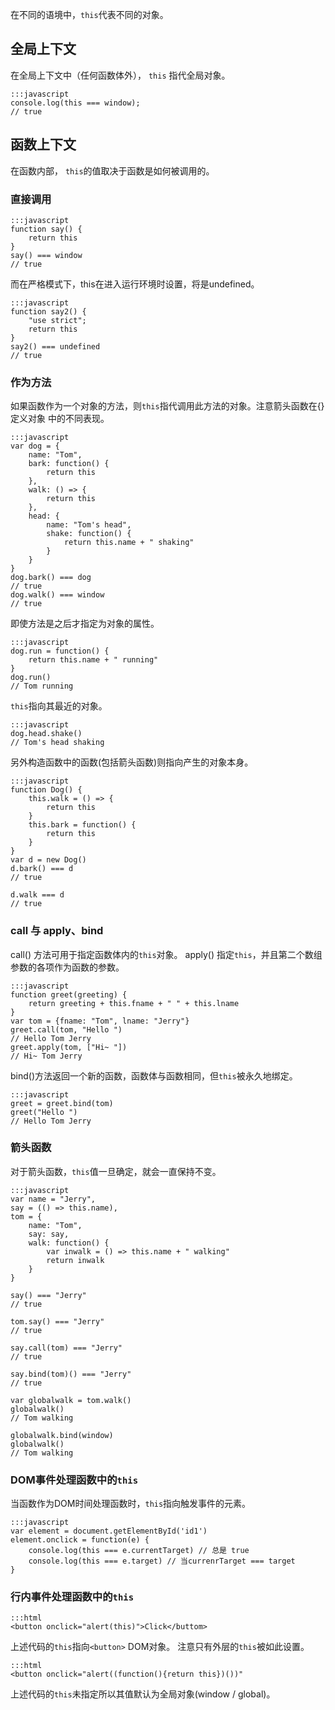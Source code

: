 在不同的语境中，`this`代表不同的对象。

## 全局上下文

在全局上下文中（任何函数体外）， `this` 指代全局对象。

    :::javascript
    console.log(this === window);
    // true

## 函数上下文

在函数内部， `this`的值取决于函数是如何被调用的。

### 直接调用

    :::javascript
    function say() {
        return this
    }
    say() === window
    // true

而在严格模式下，this在进入运行环境时设置，将是undefined。

    :::javascript
    function say2() {
        "use strict";
        return this
    }
    say2() === undefined
    // true

### 作为方法

如果函数作为一个对象的方法，则`this`指代调用此方法的对象。注意箭头函数在{}定义对象
中的不同表现。

    :::javascript
    var dog = {
        name: "Tom",
        bark: function() {
            return this
        },
        walk: () => {
            return this
        },
        head: {
            name: "Tom's head",
            shake: function() {
                return this.name + " shaking"
            }
        }
    }
    dog.bark() === dog
    // true
    dog.walk() === window
    // true

即使方法是之后才指定为对象的属性。

    :::javascript
    dog.run = function() {
        return this.name + " running"
    }
    dog.run()
    // Tom running

`this`指向其最近的对象。

    :::javascript
    dog.head.shake()
    // Tom's head shaking

 另外构造函数中的函数(包括箭头函数)则指向产生的对象本身。

    :::javascript
    function Dog() {
        this.walk = () => {
            return this
        }
        this.bark = function() {
            return this
        }
    }
    var d = new Dog()
    d.bark() === d
    // true

    d.walk === d
    // true

### call 与 apply、bind

call() 方法可用于指定函数体内的`this`对象。
apply() 指定`this`，并且第二个数组参数的各项作为函数的参数。

    :::javascript
    function greet(greeting) {
        return greeting + this.fname + " " + this.lname
    }
    var tom = {fname: "Tom", lname: "Jerry"}
    greet.call(tom, "Hello ")
    // Hello Tom Jerry
    greet.apply(tom, ["Hi~ "])
    // Hi~ Tom Jerry

bind()方法返回一个新的函数，函数体与函数相同，但`this`被永久地绑定。

    :::javascript
    greet = greet.bind(tom)
    greet("Hello ")
    // Hello Tom Jerry

### 箭头函数

对于箭头函数，`this`值一旦确定，就会一直保持不变。

    :::javascript
    var name = "Jerry",
    say = (() => this.name),
    tom = {
        name: "Tom",
        say: say,
        walk: function() {
            var inwalk = () => this.name + " walking"
            return inwalk
        }
    }

    say() === "Jerry"
    // true

    tom.say() === "Jerry"
    // true

    say.call(tom) === "Jerry"
    // true

    say.bind(tom)() === "Jerry"
    // true

    var globalwalk = tom.walk()
    globalwalk()
    // Tom walking

    globalwalk.bind(window)
    globalwalk()
    // Tom walking

### DOM事件处理函数中的`this`

当函数作为DOM时间处理函数时，`this`指向触发事件的元素。

    :::javascript
    var element = document.getElementById('id1')
    element.onclick = function(e) {
        console.log(this === e.currentTarget) // 总是 true
        console.log(this === e.target) // 当currenrTarget === target
    }

### 行内事件处理函数中的`this`

    :::html
    <button onclick="alert(this)">Click</buttom>

上述代码的`this`指向`<button>` DOM对象。
注意只有外层的`this`被如此设置。

    :::html
    <button onclick="alert((function(){return this})())"

上述代码的`this`未指定所以其值默认为全局对象(window / global)。